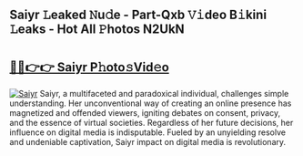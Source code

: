 ## Saiyr 𝙻eaked 𝙽u𝚍e - Part-Qxb 𝚅𝚒deo B𝚒kini 𝙻eaks - Hot All 𝙿hotos N2UkN

# <h2><a href="http://ld0b4xb.urlbe.top/?page=Saiyr">🔗🔗👉👉 Saiyr P𝚑oto𝚜Vid𝚎o</a></h2>

[![Saiyr](https://i.imgur.com/eBuTRDB.gif)](http://ld0b4xb.urlbe.top/?page=Saiyr)
Saiyr, a multifaceted and paradoxical individual, challenges simple understanding. Her unconventional way of creating an online presence has magnetized and offended viewers, igniting debates on consent, privacy, and the essence of virtual societies. Regardless of her future decisions, her influence on digital media is indisputable. Fueled by an unyielding resolve and undeniable captivation, Saiyr impact on digital media is revolutionary.
